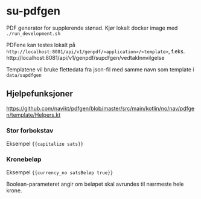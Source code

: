 # su-pdfgen
PDF generator for supplerende stønad. Kjør lokalt docker image med  `./run_development.sh`

PDFene kan testes lokalt på `http://localhost:8081/api/v1/genpdf/<application>/<template>`, f.eks.
http://localhost:8081/api/v1/genpdf/supdfgen/vedtakInnvilgelse

Templatene vil bruke flettedata fra json-fil med samme navn som template i `data/supdfgen`

## Hjelpefunksjoner

https://github.com/navikt/pdfgen/blob/master/src/main/kotlin/no/nav/pdfgen/template/Helpers.kt

### Stor forbokstav

Eksempel `{{capitalize sats}}`

### Kronebeløp

Eksempel `{{currency_no satsBeløp true}}`

Boolean-parameteret angir om beløpet skal avrundes til nærmeste hele krone.